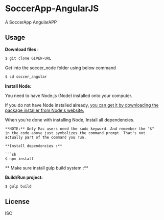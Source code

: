 # SoccerApp-AngularJS

A SoccerApp AngularAPP

## Usage

**Download files :**

```sh
$ git clone GIVEN-URL 
```

Get into the soccer_node folder using below command

```sh
$ cd soccer_angular
```

**Install Node:**

You need to have Node.js (Node) installed onto your computer.

If you do not have Node installed already, [you can get it by downloading the package installer from Node's website.](https://nodejs.org/en/)

When you're done with installing Node, Install all dependencies.
```
**NOTE:** Only Mac users need the sudo keyword. And remember the "$" in the code above just symbolizes the command prompt. That's not actually part of the command you run.

**Install dependencies :**

```sh
$ npm install 
```

** Make sure install gulp build system :**


**Build/Run project:**

```sh
$ gulp build
```

## License

ISC
